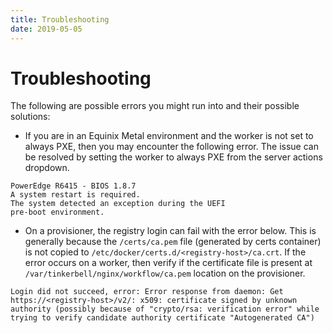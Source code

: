 ```yaml
---
title: Troubleshooting
date: 2019-05-05
---
```


# Troubleshooting

The following are possible errors you might run into and their possible solutions:

- If you are in an Equinix Metal environment and the worker is not set to always PXE, then you may encounter the following error.
  The issue can be resolved by setting the worker to always PXE from the server actions dropdown.

```
PowerEdge R6415 - BIOS 1.8.7
A system restart is required.
The system detected an exception during the UEFI
pre-boot environment.
```

- On a provisioner, the registry login can fail with the error below.
  This is generally because the `/certs/ca.pem` file (generated by certs container) is not copied to `/etc/docker/certs.d/<registry-host>/ca.crt`.
  If the error occurs on a worker, then verify if the certificate file is present at `/var/tinkerbell/nginx/workflow/ca.pem` location on the provisioner.

```
Login did not succeed, error: Error response from daemon: Get https://<registry-host>/v2/: x509: certificate signed by unknown authority (possibly because of "crypto/rsa: verification error" while trying to verify candidate authority certificate "Autogenerated CA")
```
